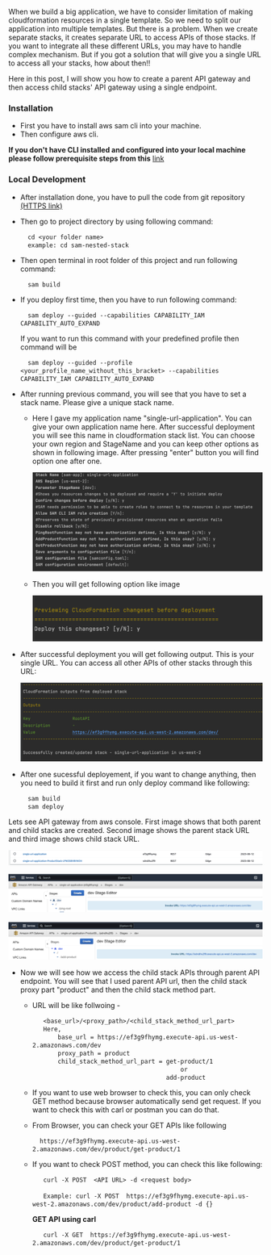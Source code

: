 When we build a big application, we have to consider limitation of making cloudformation resources in a single template. So we need to split our application into multiple templates. But there is a problem. When we create separate stacks, it creates separate URL to access APIs of those stacks. If you want to integrate all these different URLs, you may have to handle complex mechanism. But if you got a solution that will give you a single URL to access all your stacks, how about then!!

Here in this post, I will show you how to create a parent API gateway and then access child stacks' API gateway using a single endpoint. 

### Installation
- First you have to install aws sam cli into your machine. 
- Then configure aws cli.

**If you don't have CLI installed and configured into your local machine please follow prerequisite steps from this** [link](https://medium.com/@farzanajuthi08/how-to-make-an-application-using-serverless-application-model-sam-and-python-937415d38a44)

### Local Development

- After installation done, you have to pull the code from git repository [(HTTPS link)](https://github.com/farzana-juthi/sam-nested-stack.git)
- Then go to project directory by using following command:
  ```
    cd <your folder name>
    example: cd sam-nested-stack
  ```

- Then open terminal in root folder of this project and run following command:
  ```
    sam build
  ```
- If you deploy first time, then you have to run following command:
  ```
    sam deploy --guided --capabilities CAPABILITY_IAM CAPABILITY_AUTO_EXPAND
  ```
  If you want to run this command with your predefined profile then command will be 
  ```
    sam deploy --guided --profile <your_profile_name_without_this_bracket> --capabilities CAPABILITY_IAM CAPABILITY_AUTO_EXPAND
  ```
- After running previous command, you will see that you have to set a stack name. Please give a unique stack name. 

  - Here I gave my application name "single-url-application". You can give your own application name here. After successful deployment you will see this name in cloudformation stack list. You can choose your own region and StageName and you can keep other options as shown in following image. After pressing "enter" button you will find option one after one.
  
    ![Alt text](readme_images/image-1.png)
  
  - Then you will get following option like image
    
    ![Alt text](readme_images/image-2.png)
  
- After successful deployment you will get following output. This is your single URL. You can access all other APIs of other stacks through this URL:
  
    ![Alt text](readme_images/image-3.png)

- After one sucessful deployement, if you want to change anything, then you need to build it first and run only deploy command like following:
  ```
    sam build
    sam deploy
  ```

Lets see API gateway from aws console. First image shows that both parent and child stacks are created. Second image shows the parent stack URL and third image shows child stack URL.
  
   ![Alt text](readme_images/image-4.png)
   
   ![Alt text](readme_images/image-5.png)

   ![Alt text](readme_images/image-6.png)

- Now we will see how we access the child stack APIs through parent API endpoint. You will see that I used parent API url, then the child stack proxy part "product" and then the child stack method part.

  - URL will be like follwoing - 
    ```
       <base_url>/<proxy_path>/<child_stack_method_url_part>
       Here,
           base_url = https://ef3g9fhymg.execute-api.us-west-2.amazonaws.com/dev
           proxy_path = product
           child_stack_method_url_part = get-product/1
                                             or
                                         add-product
    ```
  - If you want to use web browser to check this, you can only check GET method because browser automatically send get request. If you want to check this with carl or postman you can do that.
  
  - From Browser, you can check your GET APIs like following
   
    ```
      https://ef3g9fhymg.execute-api.us-west-2.amazonaws.com/dev/product/get-product/1
    ```
    
  - If you want to check POST method, you can check this like following:
  
    ```
       curl -X POST  <API URL> -d <request body>

       Example: curl -X POST  https://ef3g9fhymg.execute-api.us-west-2.amazonaws.com/dev/product/add-product -d {}
    ```
    
    **GET API using carl**
    
    ```
       curl -X GET  https://ef3g9fhymg.execute-api.us-west-2.amazonaws.com/dev/product/get-product/1
    ```